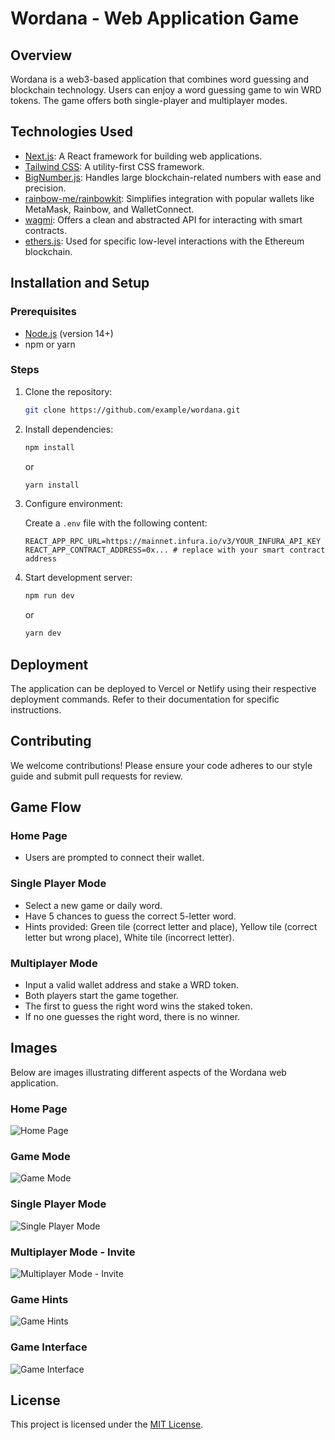 # Wordana - Web Application Game

## Overview

Wordana is a web3-based application that combines word guessing and blockchain technology. Users can enjoy a word guessing game to win WRD tokens. The game offers both single-player and multiplayer modes.

## Technologies Used

- [Next.js](https://nextjs.org/): A React framework for building web applications.
- [Tailwind CSS](https://tailwindcss.com/): A utility-first CSS framework.
- [BigNumber.js](https://github.com/MikeMcl/bignumber.js/): Handles large blockchain-related numbers with ease and precision.
- [rainbow-me/rainbowkit](https://github.com/rainbow-me/rainbowkit): Simplifies integration with popular wallets like MetaMask, Rainbow, and WalletConnect.
- [wagmi](https://github.com/example/wagmi): Offers a clean and abstracted API for interacting with smart contracts.
- [ethers.js](https://docs.ethers.io/v5/): Used for specific low-level interactions with the Ethereum blockchain.

## Installation and Setup

### Prerequisites

- [Node.js](https://nodejs.org/) (version 14+)
- npm or yarn

### Steps

1. Clone the repository:

    ```bash
    git clone https://github.com/example/wordana.git
    ```

2. Install dependencies:

    ```bash
    npm install
    ```

    or

    ```bash
    yarn install
    ```

3. Configure environment:

    Create a `.env` file with the following content:

    ```env
    REACT_APP_RPC_URL=https://mainnet.infura.io/v3/YOUR_INFURA_API_KEY
    REACT_APP_CONTRACT_ADDRESS=0x... # replace with your smart contract address
    ```

4. Start development server:

    ```bash
    npm run dev
    ```

    or

    ```bash
    yarn dev
    ```

## Deployment

The application can be deployed to Vercel or Netlify using their respective deployment commands. Refer to their documentation for specific instructions.

## Contributing

We welcome contributions! Please ensure your code adheres to our style guide and submit pull requests for review.

## Game Flow

### Home Page

- Users are prompted to connect their wallet.

### Single Player Mode

- Select a new game or daily word.
- Have 5 chances to guess the correct 5-letter word.
- Hints provided: Green tile (correct letter and place), Yellow tile (correct letter but wrong place), White tile (incorrect letter).

### Multiplayer Mode

- Input a valid wallet address and stake a WRD token.
- Both players start the game together.
- The first to guess the right word wins the staked token.
- If no one guesses the right word, there is no winner.

## Images

Below are images illustrating different aspects of the Wordana web application.

### Home Page

![Home Page](/public/images/home_page.png)

### Game Mode

![Game Mode](/public/images/game_mode.png)

### Single Player Mode

![Single Player Mode](/public/images/single_player.png)

### Multiplayer Mode - Invite

![Multiplayer Mode - Invite](/public/images/multi_player.png)

### Game Hints

![Game Hints](/public/images/game_hints.png)

### Game Interface

![Game Interface](/public/images/game_interface.png)

## License

This project is licensed under the [MIT License](LICENSE).
